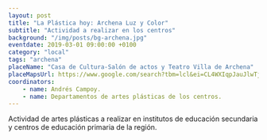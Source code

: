 ```yaml
---
layout: post
title: "La Plástica hoy: Archena Luz y Color"
subtitle: "Actividad a realizar en los centros"
background: "/img/posts/bg-archena.jpg"
eventdate: 2019-03-01 09:00:00 +0100
category: "local"
tags: "archena"
placeName: "Casa de Cultura-Salón de actos y Teatro Villa de Archena"
placeMapsUrl: https://www.google.com/search?tbm=lcl&ei=CL4WXIqpJauJlwTjmoWADg&q=Casa+de+Cultura-Salo%CC%81n+de+actos+y+Teatro+Villa+de+Archena&oq=Casa+de+Cultura-Salo%CC%81n+de+actos+y+Teatro+Villa+de+Archena&gs_l=psy-ab.3...508958.508958.0.509997.1.1.0.0.0.0.283.283.2-1.1.0....0...1c.2.64.psy-ab..0.0.0....0.wwGG0tMczIQ#rlfi=hd:;si:1832618815544458954;mv:!1m2!1d38.11733927731903!2d-1.29802983956161!2m2!1d38.11697932268097!2d-1.2984873604383904
coordinators:
    - name: Andrés Campoy.
    - name: Departamentos de artes plásticas de los centros.
---
```


Actividad de artes plásticas a realizar en institutos de educación secundaria y centros de educación primaria de la región.
